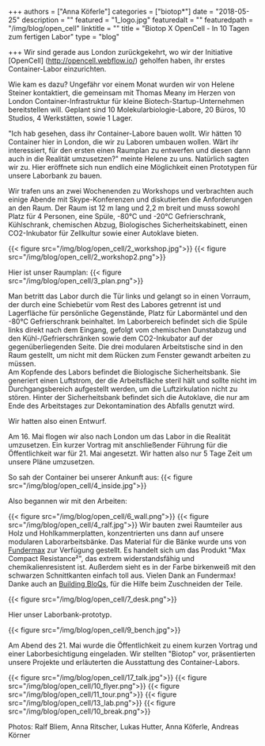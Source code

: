 +++
authors = ["Anna Köferle"]
categories = ["biotop*"]
date = "2018-05-25"
description = ""
featured = "1_logo.jpg"
featuredalt = ""
featuredpath = "/img/blog/open_cell"
linktitle = ""
title = "Biotop X OpenCell - In 10 Tagen zum fertigen Labor"
type = "blog"

+++
Wir sind gerade aus London zurückgekehrt, wo wir der Initiative [OpenCell] (http://opencell.webflow.io/) geholfen haben, ihr erstes Container-Labor einzurichten.

Wie kam es dazu?
Ungefähr vor einem Monat wurden wir von Helene Steiner kontaktiert, die gemeinsam mit Thomas Meany im Herzen von London Container-Infrastruktur für kleine Biotech-Startup-Unternehmen bereitstellen will. Geplant sind 10 Molekularbiologie-Labore, 20 Büros, 10 Studios, 4 Werkstätten, sowie 1 Lager.

"Ich hab gesehen, dass ihr Container-Labore bauen wollt. Wir hätten 10 Container hier in London, die wir zu Laboren umbauen wollen. Wärt ihr interessiert, für den ersten einen Raumplan zu entwerfen und diesen dann auch in die Realität umzusetzen?" meinte Helene zu uns. Natürlich sagten wir zu.
Hier eröffnete sich nun endlich eine Möglichkeit einen Prototypen für unsere Laborbank zu bauen.

Wir trafen uns an zwei Wochenenden zu Workshops und verbrachten auch einige Abende mit Skype-Konferenzen und diskutierten die Anforderungen an den Raum. Der Raum ist 12 m lang und 2,2 m breit und muss sowohl Platz für 4 Personen, eine Spüle, -80°C und -20°C Gefrierschrank, Kühlschrank, chemischen Abzug, Biologisches Sicherheitskabinett, einen CO2-Inkubator für Zellkultur sowie einer Autoklave bieten.

{{< figure src="/img/blog/open_cell/2_workshop.jpg">}}
{{< figure src="/img/blog/open_cell/2_workshop2.png">}}

Hier ist unser Raumplan:
{{< figure src="/img/blog/open_cell/3_plan.png">}}

Man betritt das Labor durch die Tür links und gelangt so in einen Vorraum, der durch eine Schiebetür vom Rest des Labores getrennt ist und Lagerfläche für persönliche Gegenstände, Platz für Labormäntel und den -80°C Gefrierschrank beinhaltet. Im Laborbereich befindet sich die Spüle links direkt nach dem Eingang, gefolgt vom chemischen Dunstabzug und den Kühl-/Gefrierschränken sowie dem CO2-Inkubator auf der gegenüberliegenden Seite. Die drei modularen Arbeitstische sind in den Raum gestellt, um nicht mit dem Rücken zum Fenster gewandt arbeiten zu müssen.  
Am Kopfende des Labors befindet die Biologische Sicherheitsbank. Sie generiert einen Luftstrom, der die Arbeitsfläche steril hält und sollte nicht im Durchgangsbereich aufgestellt werden, um die Luftzirkulation nicht zu stören. Hinter der Sicherheitsbank befindet sich die Autoklave, die nur am Ende des Arbeitstages zur Dekontamination des Abfalls genutzt wird.

Wir hatten also einen Entwurf.

Am 16. Mai flogen wir also nach London um das Labor in die Realität umzusetzen. Ein kurzer Vortrag mit anschließender Führung für die Öffentlichkeit war für 21. Mai angesetzt. Wir hatten also nur 5 Tage Zeit um unsere Pläne umzusetzen.

So sah der Container bei unserer Ankunft aus:
{{< figure src="/img/blog/open_cell/4_inside.jpg">}}

Also begannen wir mit den Arbeiten:

{{< figure src="/img/blog/open_cell/6_wall.png">}}
{{< figure src="/img/blog/open_cell/4_ralf.jpg">}}
Wir bauten zwei Raumteiler aus Holz und Hohlkammerplatten, konzentrierten uns dann auf unsere modularen Laborarbeitsbänke. Das Material für die Bänke wurde uns von [Fundermax](http://www.fundermax.at/) zur Verfügung gestellt.
Es handelt sich um das Produkt "Max Compact Resistance²", das extrem widerstandsfähig und chemikalienresistent ist. Außerdem sieht es in der Farbe birkenweiß mit den schwarzen Schnittkanten einfach toll aus. Vielen Dank an Fundermax! Danke auch an [Building BloQs](http://buildingbloqs.com/), für die Hilfe beim Zuschneiden der Teile.

{{< figure src="/img/blog/open_cell/7_desk.png">}}

Hier unser Laborbank-prototyp. 

{{< figure src="/img/blog/open_cell/9_bench.jpg">}}

Am Abend des 21. Mai wurde die Öffentlichkeit zu einem kurzen Vortrag und einer Laborbesichtigung eingeladen. Wir stellten "Biotop" vor, präsentierten unsere Projekte und erläuterten die Ausstattung des Container-Labors.

{{< figure src="/img/blog/open_cell/17_talk.jpg">}}
{{< figure src="/img/blog/open_cell/10_flyer.png">}}
{{< figure src="/img/blog/open_cell/11_tour.png">}}
{{< figure src="/img/blog/open_cell/13_lab.png">}}
{{< figure src="/img/blog/open_cell/10_break.png">}}

Photos: Ralf Bliem, Anna Ritscher, Lukas Hutter, Anna Köferle, Andreas Körner
